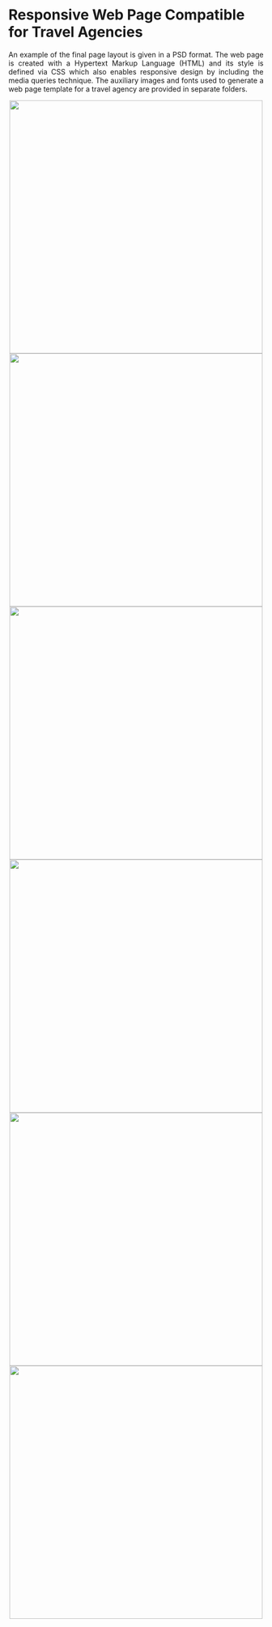
# Responsive Web Page Compatible for Travel Agencies

<p><div align="justify">
An example of the final page layout is given in a PSD format. The web page is created with a Hypertext Markup Language (HTML) and its style is defined via CSS which also enables responsive design by including the media queries technique. The аuxiliary images and fonts used to generate a web page template for a travel agency are provided in separate folders.
</div></p>

<div align="center"><img width="500" src="https://user-images.githubusercontent.com/18449614/173597778-d888f740-0b97-49c3-813b-6a6c44333d6f.png"> </div><div align="center"><i></i></div>

<div align="center"><img width="500" src="https://user-images.githubusercontent.com/18449614/173598654-1a9199e2-88c6-4d40-bae6-36d398b54c41.png"> </div><div align="center"><i></i></div>

<div align="center"><img width="500" src="https://user-images.githubusercontent.com/18449614/173597883-f6ccf09f-be35-45ad-9a83-c4e53d843c4e.png"> </div><div align="center"><i></i></div>

<div align="center"><img width="500" src="https://user-images.githubusercontent.com/18449614/173597924-2755f9ca-1d20-4df8-a9a7-2870fca5d838.png"> </div><div align="center"><i></i></div>

<div align="center"><img width="500" src="https://user-images.githubusercontent.com/18449614/173597983-42e8f394-6999-4654-ad85-c9e7b28284c4.png" > </div><div align="center"><i></i></div>

<div align="center"><img width="500" src="https://user-images.githubusercontent.com/18449614/173598023-e23a8c8d-3211-4ee6-a485-00ff19c6d2db.png"> </div><div align="center"><i></i></div>



